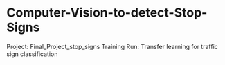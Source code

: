 # Computer-Vision-to-detect-Stop-Signs

Project: Final_Project_stop_signs
Training Run: Transfer learning for traffic sign classification
